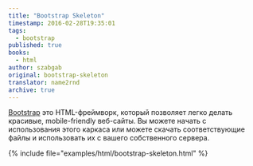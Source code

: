 ```yaml
---
title: "Bootstrap Skeleton"
timestamp: 2016-02-28T19:35:01
tags:
  - bootstrap
published: true
books:
  - html
author: szabgab
original: bootstrap-skeleton
translator: name2rnd
archive: true
---
```



[Bootstrap](http://getbootstrap.com/) это HTML-фреймворк, который позволяет легко делать красивые, mobile-friendly веб-сайты.
Вы можете начать с использования этого каркаса или можете скачать соответствующие файлы и использовать их с вашего собственного сервера.


{% include file="examples/html/bootstrap-skeleton.html" %}

